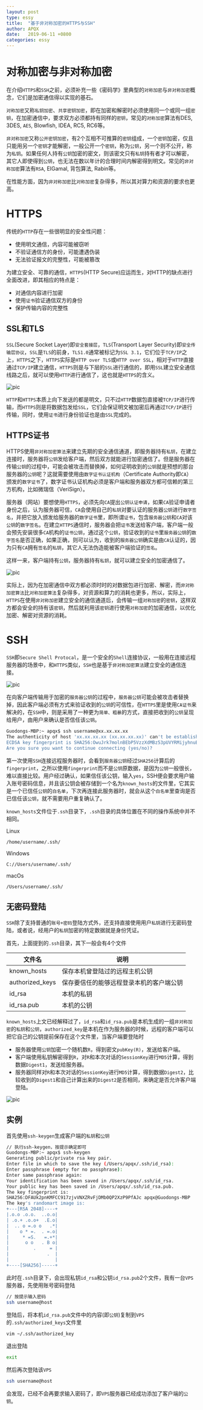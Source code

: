 ```yaml
---
layout: post
type: essy
title:  "基于非对称加密的HTTPS与SSH"
author: APQX
date:   2019-06-11 +0800
categories: essy
---
```


# 对称加密与非对称加密

在介绍`HTTPS`和`SSH`之前，必须补充一些《密码学》里典型的`对称加密`与`非对称加密`概念，它们是加密通信得以实现的基石。

`对称加密`又称`私钥加密`、`共享密钥加密`，即在加密和解密时必须使用同一个或同一组`密钥`，在加密通信中，要求双方必须都持有同样的`密钥`，常见的`对称加密`算法有DES, 3DES, `AES`, Blowfish, IDEA, RC5, RC6等。

`非对称加密`又称`公开密钥加密`，有2个互相不可推算的`密钥`组成，一个`密钥`加密，仅且只能用另一个`密钥`才能解密，一般公开一个`密钥`，称为`公钥`，另一个则不公开，称为`私钥`。如果任何人持有`公钥`加密的密文，则该密文只有`私钥`持有者才可以解密，其它人即使得到`公钥`，也无法在数以年计的合理时间内解密得到明文。常见的`非对称加密`算法有`RSA`, EIGamal, 背包算法, Rabin等。

在性能方面，因为`非对称加密`比`对称加密`复杂得多，所以其对算力和资源的要求也更高。

# HTTPS

传统的`HTTP`存在一些很明显的安全性问题：

* 使用明文通信，内容可能被窃听
* 不验证通信方的身份，可能遭遇伪装
* 无法验证报文的完整性，可能被篡改

为建立安全、可靠的通信，`HTTPS`(HTTP Secure)应运而生，对HTTP的缺点进行全面改进，即其相应的特点是：

* 对通信内容进行加密
* 使用`证书`验证通信双方的身份
* 保护传输内容的完整性

## SSL和TLS

`SSL`(Secure Socket Layer)即`安全套接层`，`TLS`(Transport Layer Security)即`安全传输层协议`，`SSL`是`TLS`的前身，`TLS1.0`通常被标记为`SSL 3.1`，它们位于`TCP/IP`之上，`HTTPS`之下，`HTTPS`实际是`HTTP over TLS`或`HTTP over SSL`，相对于`HTTP`直接通过`TCP/IP`建立通信，`HTTPS`则是与下层的`SSL`进行通信的，即用`SSL`建立安全通信线路之后，就可以使用`HTTP`进行通信了，这也就是`HTTPS`的含义。

<img class="materialboxed responsive-img" src="https://apqx.oss-cn-hangzhou.aliyuncs.com/note/pic/https.png" alt="pic">

`HTTP`和`HTTPS`本质上向下发送的都是明文，只不过`HTTP`数据包直接被`TCP/IP`进行传输，而`HTTPS`则是将数据包发给`SSL`，它们会保证明文被加密后再通过`TCP/IP`进行传输，同时，使用`证书`进行身份验证也是由`SSL`完成的。

## HTTPS证书

HTTPS使用`非对称加密算法`来建立先期的安全通信通道，即服务器持有`私钥`，在建立连接时，服务器将`公钥`发给客户端，然后双方就能进行加密通信了。但是服务器在传输`公钥`的过程中，可能会被攻击而替换掉，如何证明收到的`公钥`就是预想的那台服务器的`公钥`呢？这就需要使用由`数字证书认证机构`（Certificate Authority即`CA`）颁发的`数字证书`了，数字证书认证机构必须是客户端和服务器双方都可信赖的第三方机构，比如微瑞信（VeriSign）。

服务器（网站）要想使用`HTTPS`，必须先向`CA`提出`公钥认证申请`，如果`CA`验证申请者身份之后，认为服务器可信，`CA`会使用自己的`私钥`对要认证的服务器`公钥`进行`数字签名`，并把它放入颁发给服务器的`数字证书`里，即所谓`证书`，包含`服务器公钥`和`CA`对该`公钥`的`数字签名`。在建立`HTTPS`通信时，服务器会把`证书`发送给客户端，客户端一般会预先安装很多`CA`机构的`证书公钥`，通过这个`公钥`，验证收到的`证书`里`服务器公钥`的`数字签名`是否正确，如果正确，则可以认为，收到的`服务器公钥`确实是由`CA`认证的，因为只有`CA`拥有`签名`的`私钥`，其它人无法伪造能被客户端验证的`签名`。

这样一来，客户端持有`公钥`，服务器持有`私钥`，就可以建立安全的加密通信了。

<img class="materialboxed responsive-img" src="https://apqx.oss-cn-hangzhou.aliyuncs.com/note/pic/httpsCA.png" alt="pic">

实际上，因为在加密通信中双方都必须时时的对数据包进行加密、解密，而`非对称加密算法`比`对称加密算法`复杂得多，对资源和算力的消耗也更多，所以，实际上，`HTTPS`在使用`非对称加密`建立安全的通信通道后，会传输一组`对称加密`的`密钥`，这样双方都会安全的持有该`密钥`，然后就利用该`密钥`进行使用`对称加密`的加密通信，以优化加密、解密对资源的消耗。

# SSH

`SSH`即`Secure Shell Protocal`，是一个安全的`Shell`连接协议，一般用在连接远程服务器的场景中，和`HTTPS`类似，`SSH`也是基于`非对称加密算法`建立安全的通信连接。

<img class="materialboxed responsive-img" src="https://apqx.oss-cn-hangzhou.aliyuncs.com/note/pic/ssh.png" alt="pic">

在向客户端传输用于加密的`服务器公钥`的过程中，`服务器公钥`可能会被攻击者替换掉，因此客户端必须有方式来验证收到的`公钥`的可信性，在`HTTPS`里是使用`CA证书`来解决的，在`SSH`中，则是采用了一种更为`简单、粗暴`的方式，直接把收到的`公钥`呈现给用户，由用户来确认是否信任该`公钥`。

```sh
Guodongs-MBP:~ apqx$ ssh username@xx.xx.xx.xx
The authenticity of host 'xx.xx.xx.xx (xx.xx.xx.xx)' can't be established.
ECDSA key fingerprint is SHA256:OwuJrk7molnBEbP5VzzXdMBz53pUVYRMijyhnuEDKhY.
Are you sure you want to continue connecting (yes/no)?
```

第一次使用`SSH`连接远程服务器时，会看到`服务器公钥`经过`SHA256`计算后的`fingerprint`，之所以使用`fingerprint`而不是`公钥`原数据，是因为`公钥`一般很长，难以直接比较。用户经过确认，如果信任该公钥，输入`yes`，SSH便会要求用户输入账号密码信息，并且该公钥会被存储到一个名为`known_hosts`的文件里，它其实是一个已信任`公钥`的`白名单`，下次再连接此服务器时，就会从这个`白名单`里查询是否已信任该`公钥`，就不需要用户重复确认了。

`known_hosts`文件位于`.ssh`目录下，`.ssh`目录的具体位置在不同的操作系统中并不相同。

Linux

```
/home/username/.ssh/
```

Windows

```
C://Users/username/.ssh/
```

macOs

```
/Users/username/.ssh/
```

## 无密码登陆

`SSH`除了支持普通的`账号+密码`登陆方式外，还支持直接使用用户`私钥`进行无密码登陆，或者说，经用户的`私钥`加密的特定数据就是身份凭证。

首先，上面提到的`.ssh`目录，其下一般会有4个文件

| 文件名          | 说明                                     |
| --------------- | ---------------------------------------- |
| known_hosts     | 保存本机曾登陆过的远程主机公钥           |
| authorized_keys | 保存要信任的能够远程登录本机的客户端公钥 |
| id_rsa          | 本机的私钥                               |
| id_rsa.pub      | 本机的公钥                               |

`known_hosts`上文已经解释过了，`id_rsa`和`id_rsa.pub`是本机生成的一组`非对称加密`的`私钥`和`公钥`，`authorized_key`是本机在作为服务器的时候，远程的客户端可以把它自己的公钥提前保存在这个文件里，当客户端要登陆时

* 服务器使用`公钥`加密一个随机数`R`，得到密文`pubKey(R)`，发送给客户端。
* 客户端使用私钥解密得到`R`，对`R`和本次对话的`SessionKey`进行`MD5`计算，得到数据`Digest1`，发送给服务器。
* 服务器同样对`R`和本次对话的`SessionKey`进行`MD5`计算，得到数据`Digest2`，比较收到的`Digest1`和自己计算出来的`Digest2`是否相同，来确定是否允许客户端登陆。

<img class="materialboxed responsive-img" src="https://apqx.oss-cn-hangzhou.aliyuncs.com/note/pic/sshKey.png" alt="pic">

## 实例

首先使用`ssh-keygen`生成客户端的`私钥`和`公钥`

```sh
// 执行ssh-keygen，按提示确定即可
Guodongs-MBP:~ apqx$ ssh-keygen
Generating public/private rsa key pair.
Enter file in which to save the key (/Users/apqx/.ssh/id_rsa): 
Enter passphrase (empty for no passphrase): 
Enter same passphrase again: 
Your identification has been saved in /Users/apqx/.ssh/id_rsa.
Your public key has been saved in /Users/apqx/.ssh/id_rsa.pub.
The key fingerprint is:
SHA256:DFAUk2pnKMFCC917zjvVNXZRvFjDMb0QP2XzP9PfAJc apqx@Guodongs-MBP
The key's randomart image is:
+---[RSA 2048]----+
|.o.o .o.o.  ..o.o|
| .o.+ .o.o+  .E.o|
|  .. o =.o o   .*|
|    o * =.  . =.o|
|     * =S.   =.+*|
|      o o   . B o|
|         .     = |
|              .  |
|                 |
+----[SHA256]-----+
```

此时在`.ssh`目录下，会出现私钥`id_rsa`和公钥`id_rsa.pub`2个文件，我有一台`VPS`服务器，先使用账号密码登陆

```sh
// 按提示输入密码
ssh username@host
```

登陆后，将本机`id_rsa.pub`文件中的内容(即`公钥`)复制到`VPS`的`.ssh/authorized_keys`文件里

```sh
vim ~/.ssh/authorized_key
```

退出登陆

```sh
exit
```

然后再次登陆该`VPS`

```sh
ssh username@host
```

会发现，已经不会再要求输入密码了，即`VPS`服务器已经成功添加了客户端的`公钥`。



